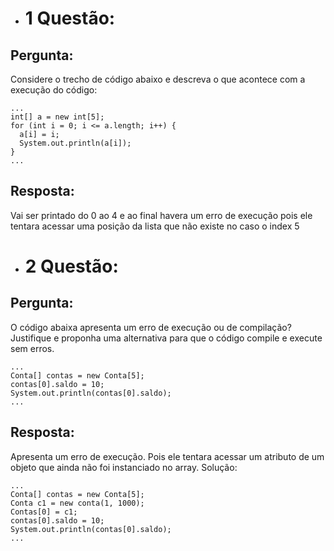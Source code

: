 * # 1 Questão:

## Pergunta:

Considere o trecho de código abaixo e descreva o que acontece com a execução
do código:
```
...
int[] a = new int[5];
for (int i = 0; i <= a.length; i++) {
  a[i] = i;
  System.out.println(a[i]);
}
...
```

## Resposta:
Vai ser printado do 0 ao 4 e ao final havera um erro de execução pois ele tentara acessar uma posição da lista que não existe no caso o index 5

* # 2 Questão:

## Pergunta:

O código abaixa apresenta um erro de execução ou de compilação? Justifique e proponha uma alternativa para que o código compile e execute sem erros.
```
...
Conta[] contas = new Conta[5];
contas[0].saldo = 10;
System.out.println(contas[0].saldo);
...
```

## Resposta:
Apresenta um erro de execução. Pois ele tentara acessar um atributo de um objeto que ainda não foi instanciado no array. Solução:
```
...
Conta[] contas = new Conta[5];
Conta c1 = new conta(1, 1000);
Contas[0] = c1;
contas[0].saldo = 10;
System.out.println(contas[0].saldo);
...
```
